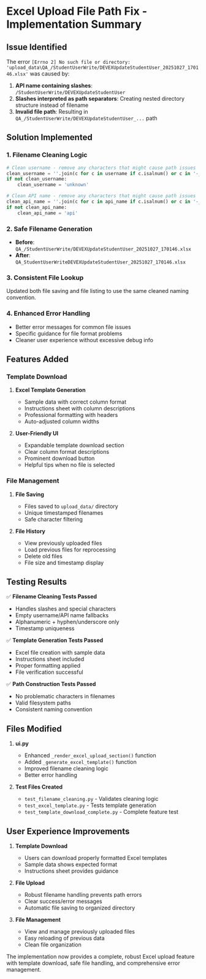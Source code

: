 # Excel Upload File Path Fix - Implementation Summary

## Issue Identified

The error `[Errno 2] No such file or directory: 'upload_data\QA_/StudentUserWrite/DEVEXUpdateStudentUser_20251027_170146.xlsx'` was caused by:

1. **API name containing slashes**: `/StudentUserWrite/DEVEXUpdateStudentUser`
2. **Slashes interpreted as path separators**: Creating nested directory structure instead of filename
3. **Invalid file path**: Resulting in `QA_/StudentUserWrite/DEVEXUpdateStudentUser_...` path

## Solution Implemented

### 1. Filename Cleaning Logic

```python
# Clean username - remove any characters that might cause path issues
clean_username = ''.join(c for c in username if c.isalnum() or c in '-_').strip()
if not clean_username:
    clean_username = 'unknown'

# Clean API name - remove any characters that might cause path issues
clean_api_name = ''.join(c for c in api_name if c.isalnum() or c in '-_').strip()
if not clean_api_name:
    clean_api_name = 'api'
```

### 2. Safe Filename Generation

- **Before**: `QA_/StudentUserWrite/DEVEXUpdateStudentUser_20251027_170146.xlsx`
- **After**: `QA_StudentUserWriteDEVEXUpdateStudentUser_20251027_170146.xlsx`

### 3. Consistent File Lookup

Updated both file saving and file listing to use the same cleaned naming convention.

### 4. Enhanced Error Handling

- Better error messages for common file issues
- Specific guidance for file format problems
- Cleaner user experience without excessive debug info

## Features Added

### Template Download

1. **Excel Template Generation**

   - Sample data with correct column format
   - Instructions sheet with column descriptions
   - Professional formatting with headers
   - Auto-adjusted column widths

2. **User-Friendly UI**
   - Expandable template download section
   - Clear column format descriptions
   - Prominent download button
   - Helpful tips when no file is selected

### File Management

1. **File Saving**

   - Files saved to `upload_data/` directory
   - Unique timestamped filenames
   - Safe character filtering

2. **File History**
   - View previously uploaded files
   - Load previous files for reprocessing
   - Delete old files
   - File size and timestamp display

## Testing Results

✅ **Filename Cleaning Tests Passed**

- Handles slashes and special characters
- Empty username/API name fallbacks
- Alphanumeric + hyphen/underscore only
- Timestamp uniqueness

✅ **Template Generation Tests Passed**

- Excel file creation with sample data
- Instructions sheet included
- Proper formatting applied
- File verification successful

✅ **Path Construction Tests Passed**

- No problematic characters in filenames
- Valid filesystem paths
- Consistent naming convention

## Files Modified

1. **ui.py**

   - Enhanced `_render_excel_upload_section()` function
   - Added `_generate_excel_template()` function
   - Improved filename cleaning logic
   - Better error handling

2. **Test Files Created**
   - `test_filename_cleaning.py` - Validates cleaning logic
   - `test_excel_template.py` - Tests template generation
   - `test_template_download_complete.py` - Complete feature test

## User Experience Improvements

1. **Template Download**

   - Users can download properly formatted Excel templates
   - Sample data shows expected format
   - Instructions sheet provides guidance

2. **File Upload**

   - Robust filename handling prevents path errors
   - Clear success/error messages
   - Automatic file saving to organized directory

3. **File Management**
   - View and manage previously uploaded files
   - Easy reloading of previous data
   - Clean file organization

The implementation now provides a complete, robust Excel upload feature with template download, safe file handling, and comprehensive error management.
